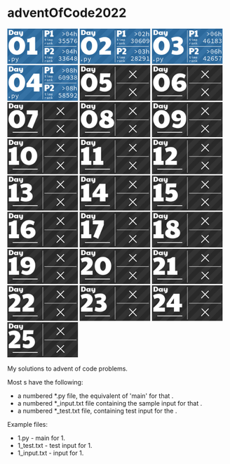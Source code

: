 # adventOfCode2022

<!-- AOC TILES BEGIN -->
  <img src="Media/2022/01.png" width="161px">

  <img src="Media/2022/02.png" width="161px">

  <img src="Media/2022/03.png" width="161px">

  <img src="Media/2022/04.png" width="161px">

  <img src="Media/2022/05.png" width="161px">

  <img src="Media/2022/06.png" width="161px">

  <img src="Media/2022/07.png" width="161px">

  <img src="Media/2022/08.png" width="161px">

  <img src="Media/2022/09.png" width="161px">

  <img src="Media/2022/10.png" width="161px">

  <img src="Media/2022/11.png" width="161px">

  <img src="Media/2022/12.png" width="161px">

  <img src="Media/2022/13.png" width="161px">

  <img src="Media/2022/14.png" width="161px">

  <img src="Media/2022/15.png" width="161px">

  <img src="Media/2022/16.png" width="161px">

  <img src="Media/2022/17.png" width="161px">

  <img src="Media/2022/18.png" width="161px">

  <img src="Media/2022/19.png" width="161px">

  <img src="Media/2022/20.png" width="161px">

  <img src="Media/2022/21.png" width="161px">

  <img src="Media/2022/22.png" width="161px">

  <img src="Media/2022/23.png" width="161px">

  <img src="Media/2022/24.png" width="161px">

  <img src="Media/2022/25.png" width="161px">

<!-- AOC TILES END -->

My solutions to advent of code problems.

Most s have the following:
* a numbered *.py file, the equivalent of 'main' for that .
* a numbered *_input.txt file containing the sample input for that .
* a numbered *_test.txt file, containing test input for the .

Example files:
* 1.py - main for  1.
* 1_test.txt - test input for  1.
* 1_input.txt - input for  1.
